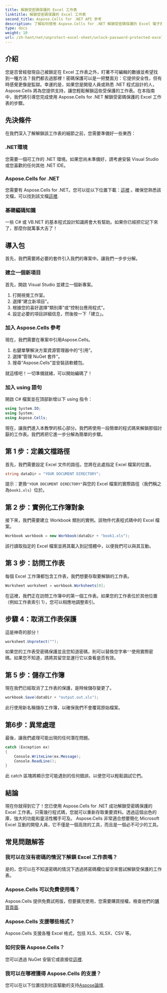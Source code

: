 ```yaml
---
title: 解鎖受密碼保護的 Excel 工作表
linktitle: 解鎖受密碼保護的 Excel 工作表
second_title: Aspose.Cells for .NET API 參考
description: 了解如何使用 Aspose.Cells for .NET 解鎖受密碼保護的 Excel 電子表格。 C# 逐步教學。
type: docs
weight: 10
url: /zh-hant/net/unprotect-excel-sheet/unlock-password-protected-excel-worksheet/
---
```

## 介紹

您是否曾經發現自己被鎖定在 Excel 工作表之外，盯著不可編輯的數據並希望找到一種方法？我們都去過那裡！密碼保護可以是一把雙面刃：它提供安全性，但有時感覺更像是監獄。幸運的是，如果您是開發人員或熟悉 .NET 程式設計的人，Aspose.Cells 將為您提供支持，讓您輕鬆解鎖這些受保護的工作表。在本指南中，我們將引導您完成使用 Aspose.Cells for .NET 解鎖受密碼保護的 Excel 工作表的步驟。 

## 先決條件

在我們深入了解解鎖該工作表的細節之前，您需要準備好一些東西：

### .NET環境

您需要一個可工作的 .NET 環境。如果您尚未準備好，請考慮安裝 Visual Studio 或您喜歡的任何其他 .NET IDE。 

### Aspose.Cells for .NET

您需要有 Aspose.Cells for .NET。您可以從以下位置下載：[這裡](https://releases.aspose.com/cells/net/) 。確保您熟悉該文檔，可以找到該文檔[這裡](https://reference.aspose.com/cells/net/).

### 基礎編碼知識

一些 C# 或 VB.NET 的基本程式設計知識將會大有幫助。如果你已經把它記下來了，那麼你就萬事大吉了！

## 導入包

首先，我們需要將必要的套件引入我們的專案中。讓我們一步步分解。

### 建立一個新項目

首先，開啟 Visual Studio 並建立一個新專案。 

1. 打開視覺工作室。 
2. 選擇“建立新項目”。
3. 根據您的喜好選擇“類別庫”或“控制台應用程式”。
4. 設定必要的項目詳細信息，然後按一下「建立」。

### 加入 Aspose.Cells 參考

現在，我們需要在專案中引用Aspose.Cells。

1. 右鍵單擊解決方案資源管理器中的“引用”。
2. 選擇“管理 NuGet 套件”。
3. 搜尋“Aspose.Cells”並安裝該軟體包。

就這樣吧！一切準備就緒，可以開始編碼了！

### 加入 using 語句

開啟 C# 檔案並在頂部新增以下 using 指令：

```csharp
using System.IO;
using System;
using Aspose.Cells;
```

現在，讓我們進入本教學的核心部分。我們將使用一段簡單的程式碼來解鎖那個討厭的工作表。我們將把它進一步分解為簡單的步驟。

## 第 1 步：定義文檔路徑

首先，我們需要設定 Excel 文件的路徑。您將在此處指定 Excel 檔案的位置。 

```csharp
string dataDir = "YOUR DOCUMENT DIRECTORY";
```

提示：更換`"YOUR DOCUMENT DIRECTORY"`與您的 Excel 檔案的實際路徑（我們稱之為`book1.xls`）位於。 

## 第 2 步：實例化工作簿對象

接下來，我們需要建立 Workbook 類別的實例。該物件代表程式碼中的 Excel 檔案。

```csharp
Workbook workbook = new Workbook(dataDir + "book1.xls");
```

該行讀取指定的 Excel 檔案並將其載入到記憶體中，以便我們可以與其互動。

## 第 3 步：訪問工作表

每個 Excel 工作簿都包含工作表，我們想要存取要解鎖的工作表。 

```csharp
Worksheet worksheet = workbook.Worksheets[0];
```

在這裡，我們正在訪問工作簿中的第一個工作表。如果您的工作表位於其他位置（例如工作表索引 1），您可以相應地調整索引。

## 步驟 4：取消工作表保護

這是神奇的部分！ 

```csharp
worksheet.Unprotect("");
```

如果您的工作表受密碼保護並且您知道密碼，則可以替換空字串`""`使用實際密碼。如果您不知道，請將其留空並運行它以查看是否有效。

## 第 5 步：儲存工作簿

現在我們已經取消了工作表的保護，是時候儲存變更了。 

```csharp
workbook.Save(dataDir + "output.out.xls");
```

此行使用新名稱儲存工作簿，以確保我們不會覆寫原始檔案。 

## 第6步：異常處理

最後，讓我們處理可能出現的任何潛在問題。 

```csharp
catch (Exception ex)
{
    Console.WriteLine(ex.Message);
    Console.ReadLine();
}
```

此 catch 區塊將顯示您可能遇到的任何錯誤，以便您可以輕鬆調試它們。 

## 結論

現在你就得到它了！您已使用 Aspose.Cells for .NET 成功解鎖受密碼保護的 Excel 工作表。只需幾行程式碼，您就可以重新存取重要資料。透過這個出色的庫，強大的功能和靈活性觸手可及。 Aspose.Cells 非常適合想要簡化 Microsoft Excel 互動的開發人員，它不僅是一個高效的工具，而且是一個必不可少的工具。

## 常見問題解答

### 我可以在沒有密碼的情況下解鎖 Excel 工作表嗎？  
是的，您可以在不知道密碼的情況下透過將密碼欄位留空來嘗試解鎖受保護的工作表。

### Aspose.Cells 可以免費使用嗎？  
 Aspose.Cells 提供免費試用版，但要擴充使用，您需要購買授權。檢查他們的[購買頁面](https://purchase.aspose.com/buy).

### Aspose.Cells 支援哪些格式？  
Aspose.Cells 支援各種 Excel 格式，包括 XLS、XLSX、CSV 等。

### 如何安裝 Aspose.Cells？  
您可以透過 NuGet 安裝它或直接從[這裡](https://releases.aspose.com/cells/net/).

### 我可以在哪裡獲得 Aspose.Cells 的支援？  
您可以在以下位置找到社區驅動的支持[Aspose論壇](https://forum.aspose.com/c/cells/9).